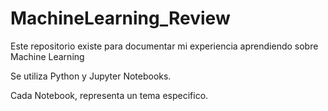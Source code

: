 # MachineLearning_Review
Este repositorio existe para documentar mi experiencia aprendiendo sobre Machine Learning

Se utiliza Python y Jupyter Notebooks.

Cada Notebook, representa un tema especifico.

